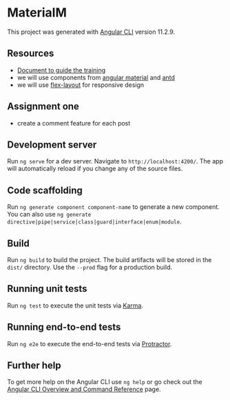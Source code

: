 # MaterialM

This project was generated with [Angular CLI](https://github.com/angular/angular-cli) version 11.2.9.
## Resources
- [Document to guide the training](https://docs.google.com/document/d/11ladCrnrLuB9WRQGNCErhcN8wQ1ju0KSSNiHLD8Y_-Y/edit?usp=sharing)
- we will use components from [angular material](https://material.angular.io/) and [antd](https://ant.design/)
- we will use [flex-layout](https://github.com/angular/flex-layout) for responsive design


## Assignment one
- create a comment feature for each post
## Development server

Run `ng serve` for a dev server. Navigate to `http://localhost:4200/`. The app will automatically reload if you change any of the source files.

## Code scaffolding

Run `ng generate component component-name` to generate a new component. You can also use `ng generate directive|pipe|service|class|guard|interface|enum|module`.

## Build

Run `ng build` to build the project. The build artifacts will be stored in the `dist/` directory. Use the `--prod` flag for a production build.

## Running unit tests

Run `ng test` to execute the unit tests via [Karma](https://karma-runner.github.io).

## Running end-to-end tests

Run `ng e2e` to execute the end-to-end tests via [Protractor](http://www.protractortest.org/).

## Further help

To get more help on the Angular CLI use `ng help` or go check out the [Angular CLI Overview and Command Reference](https://angular.io/cli) page.
